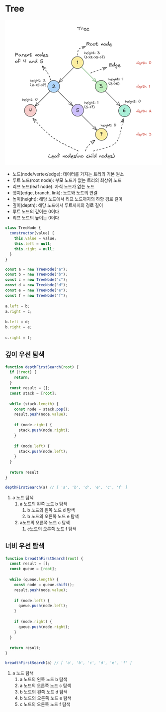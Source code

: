 # Tree

![image-20240502185114860](../../algorithms/assets/image-20240502185114860.png)

* 노드(node/vertex/edge): 데이터를 가지는 트리의 기본 원소
* 루트 노드(root node): 부모 노드가 없는 트리의 최상위 노드
* 리프 노드(leaf node): 자식 노드가 없는 노드
* 엣지(edge, branch, link): 노드와 노드의 연결
* 높이(height): 해당 노드에서 리프 노드까지의 하향 경로 길이
* 깊이(depth): 해당 노드에서 루트까지의 경로 길이
* 루트 노드의 깊이는 0이다
* 리프 노드의 높이는 0이다

```javascript
class TreeNode {
  constructor(value) {
    this.value = value;
    this.left = null;
    this.right = null;
  }
}
```

```javascript
const a = new TreeNode("a");
const b = new TreeNode("b");
const c = new TreeNode("c");
const d = new TreeNode("d");
const e = new TreeNode("e");
const f = new TreeNode("f");

a.left = b;
a.right = c;

b.left = d;
b.right = e;

c.right = f;
```

## 깊이 우선 탐색

```javascript
function depthFirstSearch(root) {
  if (!root) {
    return;
  }
  const result = [];
  const stack = [root];

  while (stack.length) {
    const node = stack.pop();
    result.push(node.value);

    if (node.right) {
      stack.push(node.right);
    }

    if (node.left) {
      stack.push(node.left);
    }
  }

  return result
}
```

```javascript
depthFirstSearch(a) // [ 'a', 'b', 'd', 'e', 'c', 'f' ]
```

1. a 노드 탐색
   1. a 노드의 왼쪽 노드 b 탐색
      1. b 노드의 왼쪽 노드 d 탐색
      2. b 노드의 오른쪽 노드 e 탐색
   2. a노드의 오른쪽 노드 c 탐색
      1. c노드의 오른쪽 노드 f 탐색

## 너비 우선 탐색

```javascript
function breadthFirstSearch(root) {
  const result = [];
  const queue = [root];

  while (queue.length) {
    const node = queue.shift();
    result.push(node.value);

    if (node.left) {
      queue.push(node.left);
    }

    if (node.right) {
      queue.push(node.right);
    }
  }

  return result;
}
```

```javascript
breadthFirstSearch(a) // [ 'a', 'b', 'c', 'd', 'e', 'f' ]
```

1. a 노드 탐색
   1. a 노드의 왼쪽 노드 b 탐색
   2. a 노드의 오른쪽 노드 c 탐색
   3. b 노드의 왼쪽 노드 d 탐색
   4. b 노드의 오른쪽 노드 e 탐색
   5. c 노드의 오른쪽 노드 f 탐색
